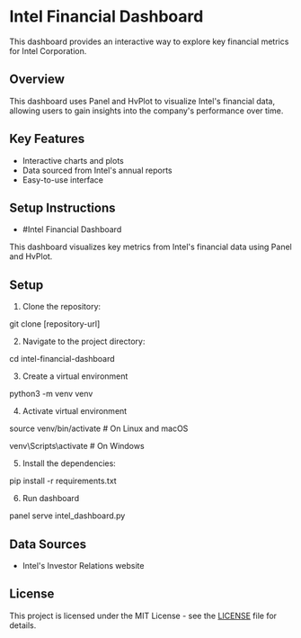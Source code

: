
# Intel Financial Dashboard

This dashboard provides an interactive way to explore key financial metrics for Intel Corporation.

## Overview

This dashboard uses Panel and HvPlot to visualize Intel's financial data, allowing users to gain insights into the company's performance over time.

## Key Features

*   Interactive charts and plots
*   Data sourced from Intel's annual reports
*   Easy-to-use interface

## Setup Instructions

* #Intel Financial Dashboard

This dashboard visualizes key metrics from Intel's financial data using Panel and HvPlot.

## Setup

1.  Clone the repository:

git clone [repository-url]

2.  Navigate to the project directory:

cd intel-financial-dashboard

3.  Create a virtual environment

python3 -m venv venv

4.  Activate virtual environment

source venv/bin/activate # On Linux and macOS

venv\Scripts\activate  # On Windows

5.  Install the dependencies:

pip install -r requirements.txt

6. Run dashboard

panel serve intel_dashboard.py


## Data Sources

*   Intel's Investor Relations website

## License

This project is licensed under the MIT License - see the [LICENSE](LICENSE) file for details.
